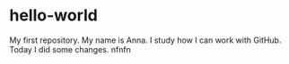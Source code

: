 # hello-world
My first repository.
My name is Anna. I study how I can work with GitHub. Today I did some changes.
nfnfn
